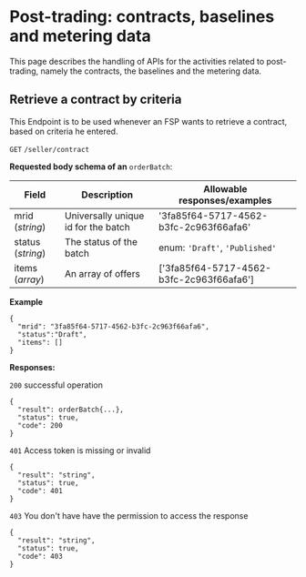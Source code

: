 # Post-trading: contracts, baselines and metering data



This page describes the handling of APIs for the activities related to post-trading, namely the contracts, the baselines and the metering data.



## Retrieve a contract by criteria
This Endpoint is to be used whenever an FSP wants to retrieve a contract, based on criteria he entered.


`GET` `/seller/contract`


**Requested body schema of an** `orderBatch`:


|Field|Description |Allowable responses/examples|
|---|---|---|
|mrid (*string*)|Universally unique id for the batch|'3fa85f64-5717-4562-b3fc-2c963f66afa6'|
|status (*string*)|The status of the batch|enum: `'Draft'`, `'Published'`|
|items (*array*)|An array of offers|['3fa85f64-5717-4562-b3fc-2c963f66afa6']|

**Example**
```
{
  "mrid": "3fa85f64-5717-4562-b3fc-2c963f66afa6",
  "status":"Draft",
  "items": []
}
```


**Responses:**


`200` successful operation
```
{
  "result": orderBatch{...}, 
  "status": true,
  "code": 200
}
```


`401` Access token is missing or invalid
```
{
  "result": "string",
  "status": true,
  "code": 401
}
```


`403` You don't have have the permission to access the response
```
{
  "result": "string",
  "status": true,
  "code": 403
}
```



